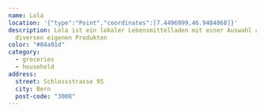 ```yaml
---
name: Lola
location: '{"type":"Point","coordinates":[7.4496999,46.9484068]}'
description: Lola ist ein lokaler Lebensmittelladen mit einer Auswahl an
  diversen eigenen Produkten
color: "#04a91d"
category:
  - groceries
  - household
address:
  street: Schlossstrasse 95
  city: Bern
  post-code: "3008"
---
```

